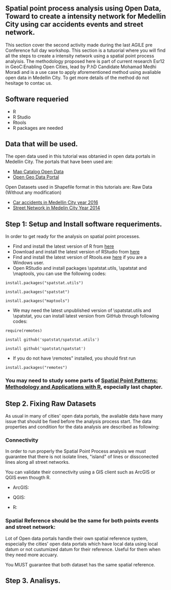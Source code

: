## Spatial point process analysis using Open Data, Toward to create a intensity network for Medellin City using car accidents events and street network. 

This section cover the second activity made during the last AGILE pre Conference full day workshop. This section is a tutuorial where you will find all the steps to create a intensity network using a spatial point process analyisis. The methodology proposed here is part of current research Esr12 in GeoC:Enabling Open Cities, lead by P.hD Candidate Mohamad Medhi Moradi and is a use case to apply aforementioned method using avaliable open data in Medellin City. To get more details of the method do not hesitage to contac us. 

## Software requeried

* R 
* R Studio
* Rtools
* R packages are needed

## Data that will be used.

The open data used in this tutorial was obtanied in open data portals in Medellin City. The portals that have been used are:
* [Map Catalog Open Data](https://www.medellin.gov.co/geonetwork/srv/spa/catalog.search#/search?resultType=details&from=1&to=20&sortBy=relevance)
* [Open Geo Data Portal](https://geomedellin-m-medellin.opendata.arcgis.com/)

Open Datasets used in Shapefile format in this tutorials are:
Raw Data (Without any modification)
* [Car accidents in Medellin City year 2016](https://geomedellin-m-medellin.opendata.arcgis.com/datasets?q=accidentalidad%202016)
* [Street Network in Medelin City Year 2014](https://www.medellin.gov.co/geonetwork/srv/spa/catalog.search#/search?resultType=details&from=1&to=20&sortBy=relevance&fast=index&_content_type=json&any=malla)

## Step 1: Setup and Install software requeriments.

In order to get ready for the analysis on spatial point processes.

* Find and install the latest version of R from [here](https://cran.r-project.org/)
* Download and install the latest version of RStudio from [here](https://www.rstudio.com/products/rstudio/download2/)
* Find and install the latest version of Rtools.exe [here](https://cran.r-project.org/) if you are a Windows user. 
* Open RStudio and install packages \spatstat.utils, \spatstat and \maptools, you can use the following codes:
```
install.packages("spatstat.utils")
```
```
install.packages("spatstat")
```
```
install.packages("maptools")
```
* We may need the latest unpublished version of \spatstat.utils and \spatstat, you can install latest version from GitHub through following codes:
```
require(remotes)
```
```
install github('spatstat/spatstat.utils')
```
```
install github('spatstat/spatstat')
```
* If you do not have \remotes" installed, you should first run
```
install.packages("remotes")
```
### You may need to study some parts of [Spatial Point Patterns: Methodology and Applications with R](https://www.crcpress.com/Spatial-Point-Patterns-Methodology-and-Applications-with-R/Baddeley-Rubak-Turner/p/book/9781482210200), especially last chapter.

## Step 2. Fixing Raw Datasets 

As usual in many of cities' open data portals, the avaliable data have many issue that should be fixed before the analysis process start. The data properties and condition for the data analysis are described as following:

### Connectivity

In order to run properly the Spatial Point Process analysis we must guarantee that there is not isolate lines, "island" of lines or dissconected lines along all street networks.

You can validate their connectivity using a GIS client such as ArcGIS or QGIS even thougth R.

* ArcGIS: 

* QGIS:

* R:

### Spatial Reference should be the same for both points events and street network:
Lot of Open data portals handle their own spatial reference system, especially the cities' open data portals which have local data using local datum or not custumized datum for their reference. Useful for them when they need more accuary.

You MUST guarantee that both dataset has the same spatial reference. 

## Step 3. Analisys.
